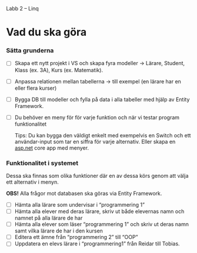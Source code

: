 Labb 2 – Linq

# Vad du ska göra

### Sätta grunderna

- [ ]  Skapa ett nytt projekt i VS och skapa fyra modeller → Lärare, Student, Klass (ex. 3A), Kurs (ex. Matematik).
- [ ]  Anpassa relationen mellan tabellerna → till exempel (en lärare har en eller flera kurser)
- [ ]  Bygga DB till modeller och fylla på data i alla tabeller med hjälp av Entity Framework.
- [ ]  Du behöver en meny för för varje funktion och när vi testar program funktionalitet
    
    Tips: Du kan bygga den väldigt enkelt med exempelvis en Switch och ett användar-input som tar en siffra för varje alternativ. Eller skapa en [asp.net](http://asp.net) core app med menyer.
    

### Funktionalitet i systemet

Dessa ska finnas som olika funktioner där en av dessa körs genom att välja ett alternativ i menyn.

**OBS!** Alla frågor mot databasen ska göras via Entity Framework. 

- [ ]  Hämta alla lärare som undervisar i “programmering 1”
- [ ]  Hämta alla elever med deras lärare, skriv ut både elevernas namn och namnet på alla lärare de har
- [ ]  Hämta alla elever som läser “programmering 1” och skriv ut deras namn samt vilka lärare de har i den kursen
- [ ]  Editera ett ämne från “programmering 2” till “OOP”
- [ ]  Uppdatera en elevs lärare i “programmering1” från Reidar till Tobias.
